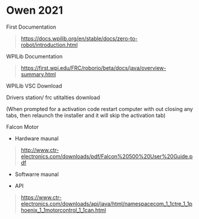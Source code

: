 # Owen 2021

First Documentation
 > https://docs.wpilib.org/en/stable/docs/zero-to-robot/introduction.html

WPILib Documentation
 > https://first.wpi.edu/FRC/roborio/beta/docs/java/overview-summary.html

WPILib VSC Download

Drivers station/ frc utitalties download 

 (When prompted for a activation code restart computer with out closing any tabs, then relaunch the installer and it will skip the activation tab)

Falcon Motor 
 - Hardware maunal
 >  http://www.ctr-electronics.com/downloads/pdf/Falcon%20500%20User%20Guide.pdf
 - Softwarre maunal 
  
 - API
  > https://www.ctr-electronics.com/downloads/api/java/html/namespacecom_1_1ctre_1_1phoenix_1_1motorcontrol_1_1can.html
  
